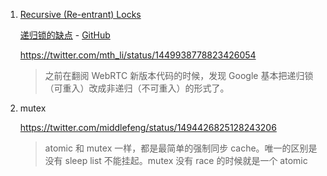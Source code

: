 1. [Recursive (Re-entrant) Locks](https://blog.stephencleary.com/2013/04/recursive-re-entrant-locks.html)
   
   [递归锁的缺点](https://mthli.xyz/recursive-re-entrant-locks/) - [GitHub](https://github.com/mthli/blog/blob/master/content/blog/recursive-re-entrant-locks/index.md)
   
   https://twitter.com/mth_li/status/1449938778823426054
   
   > 之前在翻阅 WebRTC 新版本代码的时候，发现 Google 基本把递归锁（可重入）改成非递归（不可重入）的形式了。

2. mutex
   
   https://twitter.com/middlefeng/status/1494426825128243206
   
   > atomic 和 mutex 一样，都是最简单的强制同步 cache。唯一的区别是没有 sleep list 不能挂起。mutex 没有 race 的时候就是一个 atomic
